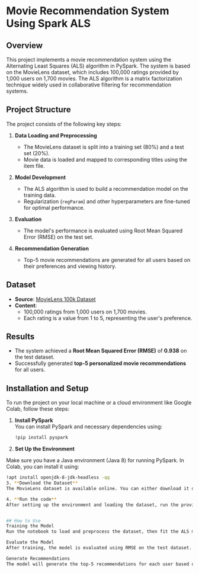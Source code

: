 # Movie Recommendation System Using Spark ALS

## Overview

This project implements a movie recommendation system using the Alternating Least Squares (ALS) algorithm in PySpark. The system is based on the MovieLens dataset, which includes 100,000 ratings provided by 1,000 users on 1,700 movies. The ALS algorithm is a matrix factorization technique widely used in collaborative filtering for recommendation systems.

## Project Structure

The project consists of the following key steps:

1. **Data Loading and Preprocessing**  
   - The MovieLens dataset is split into a training set (80%) and a test set (20%).
   - Movie data is loaded and mapped to corresponding titles using the item file.

2. **Model Development**  
   - The ALS algorithm is used to build a recommendation model on the training data.
   - Regularization (`regParam`) and other hyperparameters are fine-tuned for optimal performance.

3. **Evaluation**  
   - The model's performance is evaluated using Root Mean Squared Error (RMSE) on the test set.

4. **Recommendation Generation**  
   - Top-5 movie recommendations are generated for all users based on their preferences and viewing history.

## Dataset

- **Source**: [MovieLens 100k Dataset](https://grouplens.org/datasets/movielens/)
- **Content**: 
  - 100,000 ratings from 1,000 users on 1,700 movies.
  - Each rating is a value from 1 to 5, representing the user's preference.

## Results

- The system achieved a **Root Mean Squared Error (RMSE)** of **0.938** on the test dataset.
- Successfully generated **top-5 personalized movie recommendations** for all users.

## Installation and Setup

To run the project on your local machine or a cloud environment like Google Colab, follow these steps:

1. **Install PySpark**  
   You can install PySpark and necessary dependencies using:
   ```bash
   !pip install pyspark

2. **Set Up the Environment**

Make sure you have a Java environment (Java 8) for running PySpark. In Colab, you can install it using:

```bash
!apt install openjdk-8-jdk-headless -qq
3. **Download the Dataset**
The MovieLens dataset is available online. You can either download it directly or use the provided links in the notebook to fetch the training, test, and movie items data.

4. **Run the code**
After setting up the environment and loading the dataset, run the provided code to train the ALS model and generate recommendations.


## How to Use
Training the Model
Run the notebook to load and preprocess the dataset, then fit the ALS model on the training data.

Evaluate the Model
After training, the model is evaluated using RMSE on the test dataset.

Generate Recommendations
The model will generate the top-5 recommendations for each user based on their past ratings.

